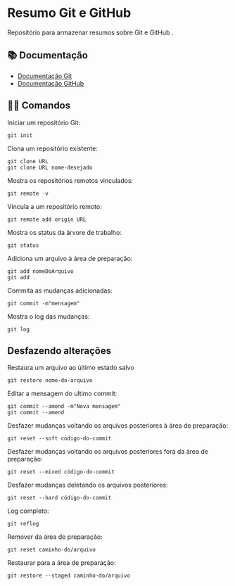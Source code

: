
# Resumo Git e GitHub

Repositório para armazenar resumos sobre Git e GitHub .

## 📚 Documentação
- [Documentação Git](https://git-scm.com/doc)
- [Documentação GitHub](https://docs.github.com/)

## 👩‍💻 Comandos
Iniciar um repositório Git:
```
git init
```
Clona um repositório existente:
```
git clone URL
git clone URL nome-desejado
```
Mostra os repositórios remotos vinculados:
```
git remote -v
```
Vincula a um repositório remoto:
```
git remote add origin URL
```
Mostra os status da árvore de trabalho: 
```
git status
```
Adiciona um arquivo à área de preparação:
```
git add nomeDoArquivo
git add .
```
Commita as mudanças adicionadas:
```
git commit -m"mensagem"
```
Mostra o log das mudanças:
```
git log
```

## Desfazendo alterações
Restaura um arquivo ao último estado salvo
```
git restore nome-do-arquivo
```
Editar a mensagem do ultimo commit:
```
git commit --amend -m"Nova mensagem"
git commit --amend
```
Desfazer mudanças voltando os arquivos posteriores à área de preparação:
```
git reset --soft código-do-commit
```
Desfazer mudanças voltando os arquivos posteriores fora da área de preparação:
```
git reset --mixed código-do-commit
```
Desfazer mudanças deletando os arquivos posteriores:
```
git reset --hard código-do-commit
```
Log completo:
```
git reflog
```
Remover da área de preparação:
```
git reset caminho-do/arquivo
```
Restaurar para a área de preparação:
```
git restore --staged caminho-do/arquivo
```




